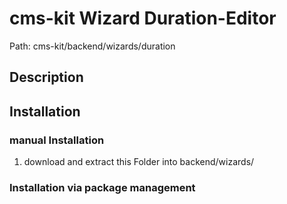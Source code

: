 # cms-kit Wizard Duration-Editor

Path: cms-kit/backend/wizards/duration
## Description



## Installation

### manual Installation

1. download and extract this Folder into backend/wizards/

### Installation via package management




